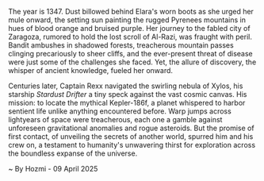 
The year is 1347.  Dust billowed behind Elara's worn boots as she urged her mule onward, the setting sun painting the rugged Pyrenees mountains in hues of blood orange and bruised purple.  Her journey to the fabled city of  Zaragoza, rumored to hold the lost scroll of Al-Razi, was fraught with peril.  Bandit ambushes in shadowed forests, treacherous mountain passes clinging precariously to sheer cliffs, and the ever-present threat of disease were just some of the challenges she faced. Yet, the allure of discovery, the whisper of ancient knowledge, fueled her onward.

Centuries later, Captain Rexx navigated the swirling nebula of Xylos, his starship *Stardust Drifter* a tiny speck against the vast cosmic canvas.  His mission: to locate the mythical Kepler-186f, a planet whispered to harbor sentient life unlike anything encountered before.  Warp jumps across lightyears of space were treacherous, each one a gamble against unforeseen gravitational anomalies and rogue asteroids.  But the promise of first contact, of unveiling the secrets of another world, spurred him and his crew on, a testament to humanity's unwavering thirst for exploration across the boundless expanse of the universe.

~ By Hozmi - 09 April 2025
